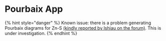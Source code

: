 # Pourbaix App

{% hint style="danger" %}
Known issue: there is a problem generating Pourbaix diagrams for Zn-S [(kindly reported by lshiau on the forum)](https://matsci.org/t/unable-to-generate-pourbaix-diagram-zns/43329). This is under investigation.
{% endhint %}
